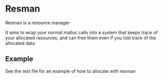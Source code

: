 # Resman
Resman is a resource manager

It aims to wrap your normal malloc calls into a system that keeps 
trace of your allocated resources, and can free them even if you lost track of the allocated data

## Example

See the test file for an example of how to allocate with resman
